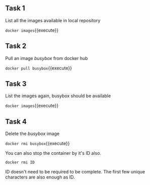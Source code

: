 ## Task 1
List all the images available in local repository

`docker images`{{execute}}

## Task 2
Pull an image _busybox_ from docker hub

`docker pull busybox`{{execute}}

## Task 3
List the images again, busybox should be available

`docker images`{{execute}}

## Task 4
Delete the _busybox_ image

`docker rmi busybox`{{execute}}

You can also stop the container by it's ID also. 

`docker rmi ID`

ID doesn't need to be required to be complete. The first few unique characters are also enough as ID.
